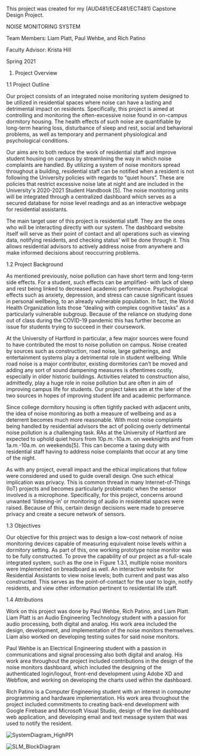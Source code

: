 This project was created for my (AUD481/ECE481/ECT481) Capstone Design Project.

NOISE MONITORING SYSTEM 

Team Members: Liam Platt, Paul Wehbe, and Rich Patino 

Faculty Advisor: Krista Hill

Spring 2021
 
1. Project Overview 

1.1 Project Outline 

Our project consists of an integrated noise monitoring system designed to be utilized in residential spaces where noise can have a lasting and detrimental impact on residents. Specifically, this project is aimed at controlling and monitoring the often-excessive noise found in on-campus dormitory housing. The health effects of such noise are quantifiable by long-term hearing loss, disturbance of sleep and rest, social and behavioral problems, as well as temporary and permanent physiological and psychological conditions.  

Our aims are to both reduce the work of residential staff and improve student housing on campus by streamlining the way in which noise complaints are handled. By utilizing a system of noise monitors spread throughout a building, residential staff can be notified when a resident is not following the University policies with regards to “quiet hours”. These are policies that restrict excessive noise late at night and are included in the University's 2020-2021 Student Handbook [5]. The noise monitoring units will be integrated through a centralized dashboard which serves as a secured database for noise level readings and as an interactive webpage for residential assistants.  

The main target user of this project is residential staff. They are the ones who will be interacting directly with our system. The dashboard website itself will serve as their point of contact and all operations such as viewing data, notifying residents, and checking status’ will be done through it. This allows residential advisors to actively address noise from anywhere and make informed decisions about reoccurring problems. 

1.2 Project Background 

As mentioned previously, noise pollution can have short term and long-term side effects. For a student, such effects can be amplified- with lack of sleep and rest being linked to decreased academic performance. Psychological effects such as anxiety, depression, and stress can cause significant issues in personal wellbeing, to an already vulnerable population. In fact, the World Health Organization lists those “dealing with complex cognitive tasks” as a particularly vulnerable subgroup. Because of the reliance on studying done out of class during the COVID-19 pandemic this has further become an issue for students trying to succeed in their coursework. 

At the University of Hartford in particular, a few major sources were found to have contributed the most to noise pollution on campus. Noise created by sources such as construction, road noise, large gatherings, and entertainment systems play a detrimental role in student wellbeing. While road noise is a major contributor, existing dormitories can’t be moved and adding any sort of sound dampening measures is oftentimes costly, especially in older historic buildings. Activities related to construction also, admittedly, play a huge role in noise pollution but are often in aim of improving campus life for students. Our project takes aim at the later of the two sources in hopes of improving student life and academic performance. 

Since college dormitory housing is often tightly packed with adjacent units, the idea of noise monitoring as both a measure of wellbeing and as a deterrent becomes much more reasonable. With most noise complaints being handled by residential advisors the act of policing overly detrimental noise pollution is a challenging task. RAs at the University of Hartford are expected to uphold quiet hours from 10p.m.-10a.m. on weeknights and from 1a.m.-10a.m. on weekends[5]. This can become a taxing duty with residential staff having to address noise complaints that occur at any time of the night.  

As with any project, overall impact and the ethical implications that follow were considered and used to guide overall design. One such ethical implication was privacy. This is common thread in many Internet-of-Things (IoT) projects and becomes particularly problematic when the sensor involved is a microphone. Specifically, for this project, concerns around unwanted ‘listening-in’ or monitoring of audio in residential spaces were raised. Because of this, certain design decisions were made to preserve privacy and create a secure network of sensors.  

1.3 Objectives 

Our objective for this project was to design a low-cost network of noise monitoring devices capable of measuring equivalent noise levels within a dormitory setting. As part of this, one working prototype noise monitor was to be fully constructed. To prove the capability of our project as a full-scale integrated system, such as the one in Figure 1.3.1, multiple noise monitors were implemented on breadboard as well. An interactive website for Residential Assistants to view noise levels; both current and past was also constructed. This serves as the point-of-contact for the user to login, notify residents, and view other information pertinent to residential life staff.   

1.4 Attributions

Work on this project was done by Paul Wehbe, Rich Patino, and Liam Platt. Liam Platt is an Audio Engineering Technology student with a passion for audio processing, both digital and analog. His work area included the design, development, and implementation of the noise monitors themselves. Liam also worked on developing testing suites for said noise monitors.  

Paul Wehbe is an Electrical Engineering student with a passion in communications and signal processing also both digital and analog. His work area throughout the project included contributions in the design of the noise monitors dashboard, which included the designing of the authenticated login/logout, front-end development using Adobe XD and Webflow, and working on developing the charts used within the dashboard.  

Rich Patino is a Computer Engineering student with an interest in computer programming and hardware implementation. His work area throughout the project included commitments to creating back-end development with Google Firebase and Microsoft Visual Studio, design of the live dashboard web application, and developing email and text message system that was used to notify the resident.  
 
![SystemDiagram_HighPPI](https://user-images.githubusercontent.com/75287552/118797514-ab9a6a80-b86a-11eb-90d3-88eeb4da43f8.png)


![SLM_BlockDiagram](https://user-images.githubusercontent.com/75287552/118797581-bfde6780-b86a-11eb-85fd-f2c2c1b4bacc.png)


 


